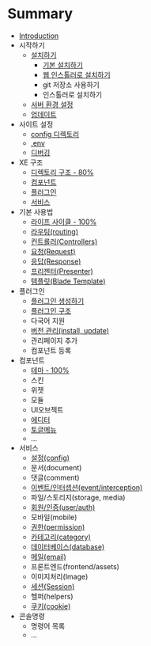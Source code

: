 # Summary

* [Introduction](README.md)
* 시작하기
   * [설치하기](installation.md)
       * [기본 설치하기](installation-basic.md)
       * [웹 인스톨러로 설치하기](installation-web.md)
       * git 저장소 사용하기
       * 인스톨러로 설치하기
   * [서버 환경 설정](server-configuration.md)
   * [업데이트](update.md)
* 사이트 설정
   * [config 디렉토리](configurations.md)
   * [.env](env.md)
   * [디버깅](debugging.md)
* XE 구조
   * [디렉토리 구조 - 80%](structure.md)
   * [컴포넌트](components.md)
   * [플러그인](plugin.md)
   * [서비스](service.md)
* 기본 사용법
   * [라이프 사이클 - 100%](lifecycle.md)
   * [라우팅(routing)](routing.md)
   * [컨트롤러(Controllers)](controllers.md)
   * [요청(Request)](request.md)
   * [응답(Response)](response.md)
   * [프리젠터(Presenter)](presenter.md)
   * [템플릿(Blade Template)](template.md)
* 플러그인
   * [플러그인 생성하기](plugin-generation.md)
   * [플러그인 구조](plugin-structure.md)
   * 다국어 지원
   * [버전 관리(install, update)](plugin-versions.md)
   * 관리페이지 추가
   * 컴포넌트 등록
* 컴포넌트
   * [테마 - 100%](component-theme.md)
   * 스킨
   * 위젯
   * 모듈
   * UI오브젝트
   * [에디터](component-editor.md)
   * [토글메뉴](component-togglemenu.md)
   * ...
* 서비스
   * [설정(config)](service-config.md)
   * 문서(document)
   * 댓글(comment)
   * [이벤트/인터셉션(event/interception)](service-interception.md)
   * 파일/스토리지(storage, media)
   * [회원/인증(user/auth)](service-user.md)
   * 모바일(mobile)
   * [권한(permission)](service-permission.md)
   * [카테고리(category)](service-category.md)
   * [데이터베이스(database)](service-database.md)
   * [메일(email)](service-email.md)
   * 프론트엔드(frontend/assets)
   * 이미지처리(Image)
   * [세션(Session)](service-session.md)
   * 헬퍼(helpers)
   * [쿠키(cookie)](service-cookie.md)
* 콘솔명령
   * 명령어 목록
   * ...

